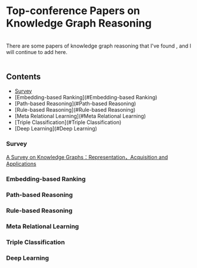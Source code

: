 # Top-conference Papers on Knowledge Graph Reasoning
<br>
There are some papers of knowledge graph reasoning that I've found , and I will continue to add here.
<br>
<br>

## Contents 
* [Survey](#Survey)
* [Embedding-based Ranking](#Embedding-based Ranking)
* [Path-based Reasoning](#Path-based Reasoning)
* [Rule-based Reasoning](#Rule-based Reasoning)
* [Meta Relational Learning](#Meta Relational Learning)
* [Triple Classification](#Triple Classification)
* [Deep Learning](#Deep Learning)






### Survey
[A Survey on Knowledge Graphs：Representation，Acquisition and Applications](https://arxiv.org/pdf/2002.00388.pdf)

### Embedding-based Ranking

### Path-based Reasoning

### Rule-based Reasoning

### Meta Relational Learning

### Triple Classification

### Deep Learning
